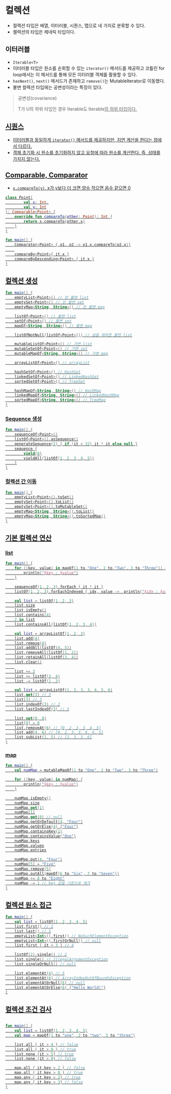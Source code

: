 # 컬렉션

- 컬렉션 타입은 배열, 이터러블, 시퀀스, 맵으로 네 가지로 분류할 수 있다.
- 켈력션의 타입은 제네릭 타입이다.

## 이터러블

- `Iterable<T>`
- 이터러블 타입은 원소를 순회할 수 있는 `iterator()` 메서드를 제공하고 코틀린 for loop에서는 이 메서드를 통해 모든 이터러블 객체를 활용할 수 있다.
- `hasNext()`, `next()` 메서드가 존재하고 `remove()`는 MutableIterator로 이동했다.
- 불변 컬렉션 타입에는 공변성이라는 특징이 있다.

> 공변성(covariance)
>
> T가 U의 하위 타입인 경우 Iterable<T>도 Iterable<U>의 하위 타입이다.

## 시퀀스

- 이터러블과 동일하게 `iterator()` 메서드를 제공하지만, 지연 계산을 한다는 점에서 다르다.
- 객체 초기화 시 원소를 초기화하지 않고 요청에 따라 원소를 계산한다. 즉, 상태를 가지지 않는다.

## Comparable, Comparator

- `x.compareTo(y)`, x가 y보다 더 크면 양수 작으면 음수 같으면 0

```kotlin
class Point(
        val x: Int,
        val y: Int
): Comparable<Point> {
    override fun compareTo(other: Point): Int {
        return x.compareTo(other.x)
    }
}

fun main() {
    Comparator<Point> { o1, o2 -> o1.x.compareTo(o2.x)}
    
    compareBy<Point>{ it.x }
    compareByDescending<Point> { it.x }
}
```

## 컬렉션 생성

```kotlin
fun main() {
    emptyList<Point>() // 빈 불변 list
    emptySet<Point>() // 빈 불변 set
    emptyMap<String, String>() // 빈 불변 map

    listOf<Point>() // 불변 list
    setOf<Point>() // 불변 set
    mapOf<String, String>() // 불변 map

    listOfNotNull(listOf<Point>()) // 널을 제외한 불변 list

    mutableListOf<Point>() // 가변 list
    mutableSetOf<Point>() // 가변 set
    mutableMapOf<String, String>() // 가변 map

    arrayListOf<Point>() // arrayList

    hashSetOf<Point>() // HashSet
    linkedSetOf<Point>() // LinkedHashSet
    sortedSetOf<Point>() // TreeSet

    hashMapOf<String, String>() // HashMap
    linkedMapOf<String, String>() // LinkedHashMap
    sortedMapOf<String, String>() // TreeMap
}
```

### Sequence 생성

```kotlin
fun main() {
    sequenceOf<Point>()
    listOf<Point>().asSequence()
    generateSequence(2) { if (it < 32) it * it else null }
    sequence {
        yield(0)
        yieldAll(listOf(1, 2, 3, 4, 5))
    }
}
```

### 컬렉션 간 이동

```kotlin
fun main() {
    emptyList<Point>().toSet()
    emptySet<Point>().toList()
    emptySet<Point>().toMutableSet()
    emptyMap<String, String>().toList()
    emptyMap<String, String>().toSortedMap()
}
```

## 기본 컬렉션 연산

### list

```kotlin
fun main() {
    for ((key, value) in mapOf(1 to "One", 2 to "Two", 3 to "Three")) {
        println("$key : $value")
    }

    sequenceOf(1, 2, 3).forEach { it * it }
    listOf(1, 2, 3).forEachIndexed { idx, value ->  println("$idx : $value") }

    val list = listOf(1, 2, 3)
    list.size
    list.isEmpty()
    list.contains(4)
    2 in list
    list.containsAll(listOf(1, 2, 3, 4))

    val list = arrayListOf(1, 2, 3)
    list.add(4)
    list.remove(4)
    list.addAll(listOf(4, 5))
    list.removeAll(listOf(1, 2))
    list.retainAll(listOf(3, 4))
    list.clear()
    
    list += 3
    list += listOf(3, 4)
    list -= listOf(1, 3)

    val list = arrayListOf(1, 2, 3, 3, 4, 5, 6)
    list.get(3) // 3
    list[3] // 3
    list.indexOf(3) // 2
    list.lastIndexOf(3) // 3

    list.set(0, 0)
    list[0] = 0
    list.removeAt(6) // [0, 2, 3, 3, 4, 5]
    list.add(4, 6) // [0, 2, 3, 3, 6, 4, 5]
    list.subList(1, 5) // [2, 3, 3, 6]
}
```

### map

```kotlin
fun main() {
    val numMap = mutableMapOf(1 to "One", 2 to "Two", 3 to "Three")

    for ((key, value) in numMap) {
        println("$key : $value")
    }

    numMap.isEmpty()
    numMap.size
    numMap.get(1)
    numMap[1]
    numMap.get(0) // null
    numMap.getOrDefault(4, "Four")
    numMap.getOrElse(4) {"Four"}
    numMap.containsKey(1)
    numMap.containsValue("One")
    numMap.keys
    numMap.values
    numMap.entries

    numMap.put(4, "Four")
    numMap[5] = "Five"
    numMap.remove(5)
    numMap.putAll(mapOf(6 to "Six", 7 to "Seven"))
    numMap += 8 to "Eight"
    numMap -= 1 // key 값을 기준으로 제거
}
```

## 컬렉션 원소 접근

```kotlin
fun main() {
    val list = listOf(1, 2, 3, 4, 5)
    list.first() // 1
    list.last() // 5
    emptyList<Int>().first() // NoSuchElementException
    emptyList<Int>().firstOrNull() // null
    list.first { it > 3 } // 4

    listOf(2).single() // 2
    list.single() // IllegalArgumentException
    list.singleOrNull() // null

    list.elementAt(4) // 5
    list.elementAt(6) // ArrayIndexOutOfBoundsException
    list.elementAtOrNull(6) // null
    list.elementAtOrElse(6) {"Hello World!"}
}
```

## 컬렉션 조건 검사

```kotlin

fun main() {
    val list = listOf(1, 2, 3, 4, 5)
    val map = mapOf(1 to "one", 2 to "two", 3 to "three")

    list.all { it > 4 } // false
    list.all { it > 0 } // true
    list.none {it > 5} // true
    list.none {it > 0} // false

    map.all { it.key > 2 } // false
    map.all { it.key > 0 } // true
    map.any { it.key > 2} // true
    map.any { it.key > 3} // false
}
```